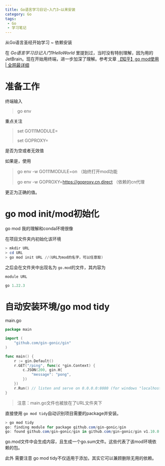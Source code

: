 ```yaml
---
title: Go语言学习日记~入门3~以来安装
category: Go
tags: 
 - Go
 - 学习笔记
---
```

从Go语言圣经开始学习 ~ 依赖安装

在 *Go语言学习日记入门1HelloWorld* 里提到过，当时没有特别理解，因为用的JetBrain。现在开始用终端，进一步加深了理解。参考文章 [【知乎】go mod使用 | 全网最详细](https://zhuanlan.zhihu.com/p/482014524)

# 准备工作

终端输入

> go env

重点关注

> set GO111MODULE=
>
> set GOPROXY=

是否为空或者无效值

如果是，使用

> go env -w GO111MODULE=on （始终打开mod功能
>
> go env -w GOPROXY=https://goproxy.cn,direct （依赖的cn代理

更正为正确的值。

# go mod init/mod初始化

go mod 我的理解和conda环境很像

在项目文件夹内初始化该环境

```powershell
> mkdir URL
> cd URL
> go mod init URL //(URL为mod的名字，可以任意取)
```

之后会在文件夹中出现名为 `go.mod`的文件，其内容为

```mod
module URL

go 1.22.3
```

# 自动安装环境/go mod tidy

main.go

```go
package main

import (
	"github.com/gin-gonic/gin"
)

func main() {
	r := gin.Default()
	r.GET("/ping", func(c *gin.Context) {
		c.JSON(200, gin.H{
			"message": "pong",
		})
	})
	r.Run() // listen and serve on 0.0.0.0:8080 (for windows "localhost:8080")
}
```

> 注意：main.go文件也被放在了URL文件夹下

直接使用 `go mod tidy`自动识别项目需要的package并安装。

```powershell
> go mod tidy
go: finding module for package github.com/gin-gonic/gin
go: found github.com/gin-gonic/gin in github.com/gin-gonic/gin v1.10.0
```

go.mod文件中会生成内容，且生成一个go.sum文件。这些代表了该mod环境依赖的包。

此外 需要注意 go mod tidy不仅适用于添加，其实它可以兼顾删除无用的依赖。
